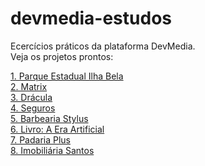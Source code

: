 # devmedia-estudos
 Ecercícios práticos da plataforma DevMedia.<br>
 Veja os projetos prontos:

<a href="https://victorfreireavfs.github.io/devmedia-estudos/projetos/projeto001/" target="_blank">1. Parque Estadual Ilha Bela</a><br>
<a href="https://victorfreireavfs.github.io/devmedia-estudos/projetos/projeto002/" target="_blank">2. Matrix</a><br>
<a href="https://victorfreireavfs.github.io/devmedia-estudos/projetos/projeto003/" target="_blank">3. Drácula</a><br>
<a href="https://victorfreireavfs.github.io/devmedia-estudos/projetos/projeto004/" target="_blank">4. Seguros</a><br>
<a href="https://victorfreireavfs.github.io/devmedia-estudos/projetos/projeto005/" target="_blank">5. Barbearia Stylus</a><br>
<a href="https://victorfreireavfs.github.io/devmedia-estudos/projetos/projeto006/" target="_blank">6. Livro: A Era Artificial</a><br>
<a href="https://victorfreireavfs.github.io/devmedia-estudos/projetos/projeto007/" target="_blank">7. Padaria Plus</a><br>
<a href="https://victorfreireavfs.github.io/devmedia-estudos/projetos/projeto008/" target="_blank">8. Imobiliária Santos</a><br>
